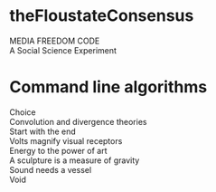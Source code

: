 # theFloustateConsensus

MEDIA FREEDOM CODE<br>
A Social Science Experiment

# Command line algorithms

Choice<br>
Convolution and divergence theories<br>
Start with the end<br>
Volts magnify visual receptors<br>
Energy to the power of art<br>
A sculpture is a measure of gravity<br>
Sound needs a vessel<br>
Void<br>

